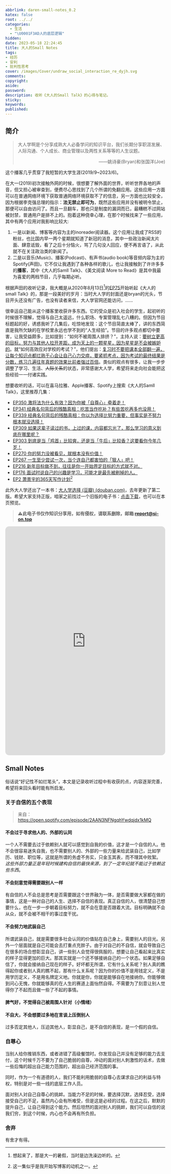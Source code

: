 ```yaml
---
abbrlink: daren-small-notes_0.2
katex: false
root: ../../
categories:
  - 生活
  - "\U0001F3AD人的底层逻辑"
hidden:
date: 2023-05-18 22:24:45
title: 大人的Small Notes
tags:
- 经历
- 安利
- 批判性思考
cover: /images/Cover/undraw_social_interaction_re_dyjh.svg
comments:
copyright:
aside:
password:
description: 收听《大人的Small Talk》的心得与笔记。
sticky:
keywords:
published:
---
```

## 简介
> 大人学啊是个分享成熟大人必备学问的知识平台，我们长期分享职涯发展、人际沟通、个人成长、商业管理以及两性关系等等的人生议题。
> <p align="right">——姚诗豪(Bryan)和张国洋(Joe)</p>

这个播客几乎贯穿了我短暂的大学生涯(2019/9~2023/6)。

在大一(2019)初次接触外网的时候，很想要了解外面的世界，听听世界各地的声音，但又担心被审查到，便费尽心思找到了几个所谓的免翻应用。这些应用一方面可以在普通网络环境下获取普通网络环境获取不了的信息，另一方面也比较安全，因为根据李克强总理的指示：**法无禁止即可为**，既然这些应用并没有被明令禁止，那便可以自由访问了。而且一旦翻车，那也只是制度的漏洞而已，最糟糕不过网站被封禁，普通用户是排不上的。抱着这种侥幸心理，在那个时候找来了一些应用，其中有两个应用对我影响比较大:

1. 一是以新闻、博客等内容为主的inoreader阅读器。这个应用让我成了RSS的粉丝，也比国内早一两个星期就知道了新冠的消息，其中一些政治新闻太片面、肆意诋毁，看了之后十分恼火，骂了几句没人回应，便不再言语了，从此就不在关注政治类的新闻了。
2. 二是以音乐(Music)、播客(Podcast)、有声书(audio book)等音频内容为主的Spotify(声田)。它不仅让我遇到了各种各样的歌儿，也让我接触到了许许多多的**播客**，其中《大人的Samll Talk》、《美文阅读 More to Read》是其中我最为喜爱的两档节目，几乎每期必听。

根据声田的收听记录，我大概是从2020年8月13日[^1]的[EP75](https://www.ximalaya.com/sound/326547932)开始听起《大人的small Talk》的，那是一段美好的岁月：当时大人学的封面还是bryan的光头，节目开头还没有广告，也没有读者来信，大人学官网还能访问，......

很幸运自己能从这个播客里收获许多东西。它的受众是初入社会的学生，起初听的时候很不理解，觉得与自己太遥远，什么职场、专案管理乱七八糟的。但因为节目标题起的好，诱惑我听了几集后，吃惊地发现：这个节目简直太棒了，讲的东西简直是我所欠缺的在学校里永远也学不到的“人生经验”。节目的许多观点都切中要害，让我受益颇多，比如提到：“如何不被周围人排挤？”，主持人说：<u>要树立更高的目标，努力与其他人拉开差距，成为天上的一颗星星，因为星星是不会被嫉妒的</u>。就“如何高效应对学校的考试？”，他们提出：<u>复习时不要把课本全部翻一遍，让每个知识点都烂熟于心会让自己心力交瘁，要紧抓考点，因为考试的最终结果是分数，练习几遍往年真题的效果比前者强过百倍</u>。类似的观点有很多，让我一步步调整了学习、生活、~~人际关系~~的状态，非常感谢大人学，希望将来走向社会能把这些经验一一付诸实践。

想要收听的话，可以在喜马拉雅、Apple播客、Spotify上搜索《大人的Samll Talk》，这里推荐几集：
* [EP350 激将法为什么有效？因为你被「自尊心」牵着走！](https://www.ximalaya.com/sound/625793232)
* [EP341 经典名句背后的残酷真相：吃苦当作吃补？有些苦吃再多也没用！](https://www.ximalaya.com/sound/617044368)
* [EP339 经典名句背后的残酷真相：你以为选择比努力重要，但事实是不努力根本就没选择！](https://www.ximalaya.com/sound/615319018)
* [EP309 如果这辈子读过的书，上过的课，内容都忘光了，那么学习的意义到底在哪里呢？](https://www.ximalaya.com/sound/588730279)
* [EP303 到底是当「鸡首」比较爽，还是当「牛后」比较香？这要看你今年几岁！](https://www.ximalaya.com/sound/580966775)
* [EP270 你的努力没被看见，就根本没有价值！](https://www.ximalaya.com/sound/549514286)
* [EP267 一生至少尝试一次，当个连自己都害怕的「狠人」吧！](https://www.ximalaya.com/sound/546028299)
* [EP216 新年目标做不到，往往是你一开始界定目标的方式就不对。](https://www.ximalaya.com/sound/486630768)
* [EP176 面试时说自己的兴趣是学习，可能才是最先被刷掉的人。](https://www.ximalaya.com/sound/442133046)
* [EP2 萧景宇的365天写作计划](https://www.ximalaya.com/sound/155941474)[^2]

此外大人学还出了一本书：[大人学选择 (豆瓣) (douban.com)](https://book.douban.com/subject/27074721/)，去年更新了第二版。希望大家支持正版，咱家之前找过一个旧版的电子书：[点击下载](/images/20230506/大人学选择.epub)，也可以在本页预览。
>**⚠此电子书仅作知识分享用，如有侵权，请联系删除，邮箱:report@si-on.top**


<iframe style="border-radius:12px" src="https://cloud.si-on.top/zh-CN/DOCS/%E5%A4%A7%E4%BA%BA%E5%AD%A6%E9%80%89%E6%8B%A9.epub" width="100%" height="719.8" frameBorder="0" allowfullscreen="" allow="autoplay; clipboard-write; encrypted-media; fullscreen; picture-in-picture" loading="lazy"></iframe>

## Small Notes
俗话说“好记性不如烂笔头”，本文是记录收听过程中有收获的点，内容逐渐完善，希望将来回头看时能有所启发。
### 关于自信的五个表现
> 来自： https://open.spotify.com/episode/2AAN3NFNgqhYwdqjdx1kMQ

#### 不会过于寻求他人的、外部的认同
一个人不需要去过于依赖别人就可以感觉到自我的价值，这才是一个自信的人。他不会很容易迷失自我，也不需要别人的、外部的一些力量来给武装自己，比如学历、钱财、职位等，这就是所谓的务虚不务实，只金玉其表，而不理其中败絮。 *这些外部力量正是年轻时候建构自信的最快来源，到了一定年纪就不能过于依赖这些东西*。
#### 不会刻意觉得需要跟别人一样
有自信的人不会总是思考是否需要跟这个世界融为一体，是否需要做大家都在做的事情，这是一种对自己的人生、选择不自信的表现。真正自信的人，很清楚自己想要什么，也在一步一步朝着目标努力，就不会在意是否跟着大流。目标明确就不会从众，就不会被不相干的事过度干扰。
#### 不会努力地武装自己
所谓武装自己，就是需要很多社会认同的价值贴在自己身上，需要别人的目光。另外一个层面就是自己可能会去打重点充胖子。由于对自己的不自信，就会导致自己在很多的场合想彰显自己，讲一些别人会觉得很佩服的，想要让自己看起来比真实的样子显得更加的巨大。那其实就是一个还不够接纳自己的一个状态。如果足够自信了，你就会接纳自己现在的样子。好坏都无所谓，它有什么关系呢？别人真的瞧得起你或者别人真的瞧不起，那有什么关系呢？因为你的价值不是用钱定义，不是用学历定义，不是用名牌定义地。你就是你，你就是能够自在地接纳你。你能够做到问心无愧，你就能够真的在人生的赛道上面怡然自得。不需要为了刻意让别人觉得你了不起而且做一些了不起的事情。

#### 脾气好，不觉得自己被周围人针对（小情绪）

#### 不自大，不会想要过多地在言谈上压倒别人
过多否定其他人，压迫其他人，彰显自己，是不自信的表现，是一个假的自信。 

### 自尊心
当别人给你推销东西，或者进错了高级餐馆时。你发现自己并没有足够的能力去支付，这个时候千万不要为了自己脆弱的自尊，冲动的面对别人刺激性的话术，去做一些后悔的超出自己能力范围的，超出自己经济范围的事。

同时，作为一个有道德的人，我们不能利用脆弱的自尊心去谋求自己的利益与特权，特别是对一些一线的底层工作人员。

面对别人对自己自尊心的挑衅。当能力不足的时候，要选择沉默，选择忍受，选择接受自己的不足，虽然内心会有所难受，但是这是必经的过程。在这之后，默默的提升自己，让自己得到这个能力。然后坦然的面对别人的挑衅，我们可以自信的说我们穷，到这个时候，内心也不会再有所负担。

### 舍弃
有舍才有得。

[^1]: 想起来了，那是大一的暑假，当时是边洗澡边听的。
[^2]: 这一集似乎是我开始写博客的动机之一。